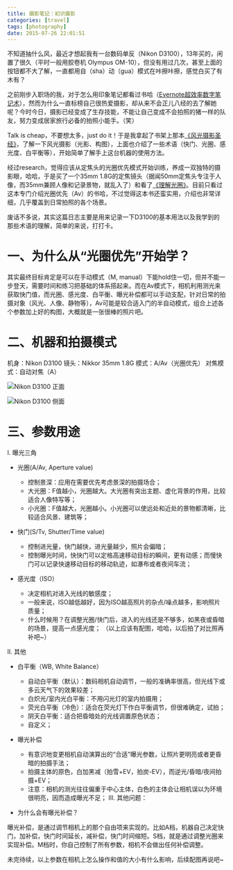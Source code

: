 ```yaml
---
title: 摄影笔记：初识摄影
categories: [travel]
tags: [photography]
date: 2015-07-26 22:01:51
---
```


不知道抽什么风，最近才想起我有一台数码单反（Nikon D3100），13年买的，闲置了很久（平时一般用胶卷机 Olympus OM-10），但没有用过几次，甚至上面的按钮都不大了解，一直都用自（sha）动（gua）模式在咔擦咔擦，感觉白买了有木有？

之前刚步入职场的我，对于怎么用印象笔记都看过书哈（[Evernote超效率数字笔记术](http://book.douban.com/subject/24524405/)），然而为什么一直标榜自己很热爱摄影，却从来不会正儿八经的去了解她呢？今时今日，摄影已经变成了生存技能，不能让自己变成不会拍照的猪一样的队友，努力变成居家旅行必备的拍照小能手。（笑）

Talk is cheap，不要想太多，just do it！于是我拿起了书架上那本[《风光摄影圣经》](http://book.douban.com/subject/11525485/)，了解一下风光摄影（光影、构图），上面也介绍了一些术语（快门、光圈、感光度、白平衡等），开始简单了解手上这台机器的使用方法。
<!--more-->

经过research，觉得应该从定焦头的光圈优先模式开始训练，养成一双独特的摄影眼，哈哈，于是买了一个35mm 1.8G的定焦镜头（据闻50mm定焦头专注于人像，而35mm兼顾人像和记录景物，就乱入了）和看了[《理解光圈》](http://book.douban.com/subject/7067572/)。目前只看过这本专门介绍光圈优先（Av）的书哈，不过觉得这本书还蛮实用，介绍也非常详细，几乎覆盖到日常拍照的各个场景。

废话不多说，其实这篇日志主要是用来记录一下D3100的基本用法以及我学到的那些术语的理解，简单的来说，打打卡。

# 一、为什么从“光圈优先”开始学？

其实最终目标肯定是可以在手动模式（M, manual）下能hold住一切，但并不能一步登天，需要时间和练习把基础的体系搭起来。而在Av模式下，相机利用测光来获取快门值，而光圈、感光度、白平衡、曝光补偿都可以手动支配，针对日常的拍摄对象（风光、人像、静物等），Av可能是较合适入门的半自动模式，组合上述各个参数加上好的构图，大概就是一张很棒的照片吧。

# 二、机器和拍摄模式

机身：Nikon D3100
镜头：Nikkor 35mm 1.8G
模式：A/Av（光圈优先）
对焦模式：自动对焦（A）

![Nikon D3100 正面](https://cdn.sinacloud.net/woodysblog/photography-note/1.jpg)

![Nikon D3100 侧面](https://cdn.sinacloud.net/woodysblog/photography-note/2.jpg)

# 三、参数用途

I. 曝光三角

*   光圈(A/Av, Aperture value)

    *   控制景深：应用在需要优先考虑景深的拍摄场合；
    *   大光圈：F值越小，光圈越大。大光圈有突出主题、虚化背景的作用，比较适合人像特写等；
    *   小光圈：F值越大，光圈越小。小光圈可以使远处和近处的景物都清晰，比较适合风景、建筑等；

*   快门(S/Tv, Shutter/Time value)

    *   控制进光量，快门越快，进光量越少，照片会偏暗；
    *   控制曝光时间，快快门可以定格高速移动目标的瞬间，更有动感；而慢快门可以记录快速移动目标的移动轨迹，如瀑布或者夜间车流；

*   感光度（ISO）

    *   决定相机对进入光线的敏感度；
    *   一般来说，ISO越低越好，因为ISO越高照片的杂点/噪点越多，影响照片质量；
    *   什么时候用？在调整光圈/快门后，进入的光线还是不够多，如黑夜或昏暗的场景，提高一点感光度；
（以上应该有配图，哈哈，以后拍了对比照再补吧~）

II. 其他

*   白平衡（WB, White Balance）

    *   自动白平衡（默认）：数码相机自动调节，一般的准确率很高，但光线下或多云天气下的效果较差；
    *   白炽光/室内光白平衡：不用闪光灯的室内拍摄用；
    *   荧光白平衡（冷色）：适合在荧光灯下作白平衡调节，但很难确定，试拍；
    *   阴天白平衡：适合把昏暗处的光线调置原色状态；
    *   自定义；

*   曝光补偿

    *   有意识地变更相机自动演算出的“合适”曝光参数，让照片更明亮或者更昏暗的拍摄手法；
    *   拍摄主体的原色，白加黑减（拍雪+EV，拍炭-EV），而逆光/昏暗/夜间拍摄+EV；
    *   注意：相机的测光往往偏重于中心主体，白色的主体会让相机误以为环境很明亮，因而造成曝光不足；
III. 其他问题：

*   为什么会有曝光补偿？
  
曝光补偿，是通过调节相机上的那个自由项来实现的。比如A档，机器自己决定快门，加补偿，快门时间延长，减补偿，快门时间缩短。S档，就是通过调整光圈来实现补偿。M档时，你自己控制了所有参数，相机不会做出任何补偿调整。
  
未完待续，以上参数在相机上怎么操作和值的大小有什么影响，后续配图再说吧~
